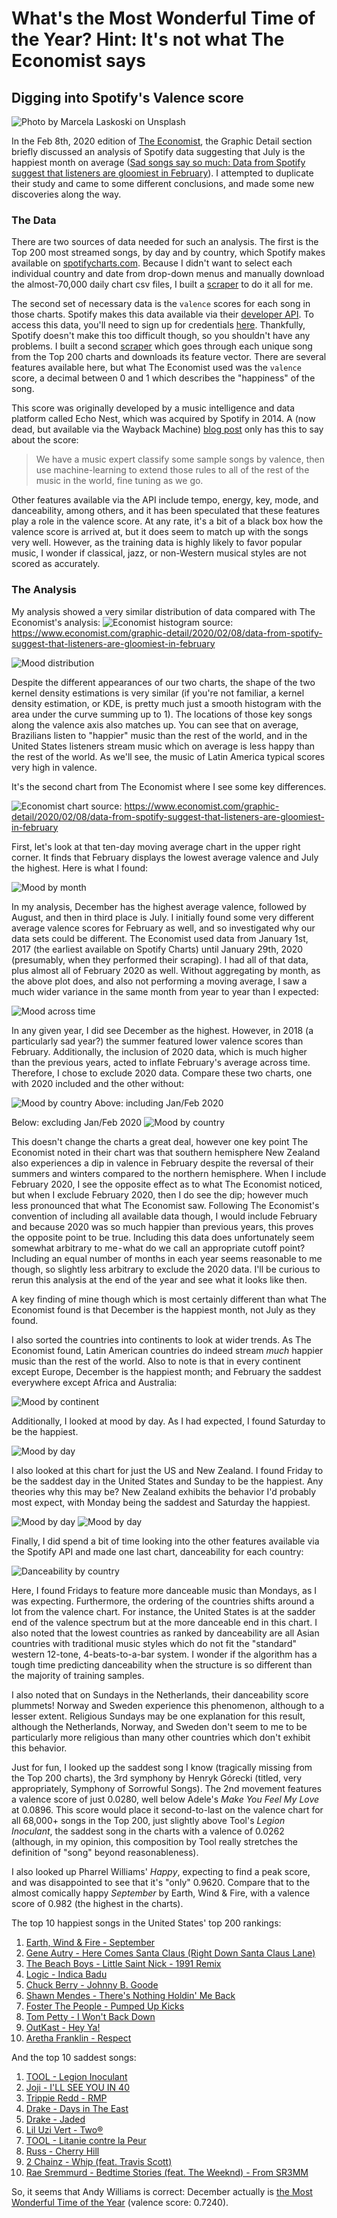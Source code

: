 # What's the Most Wonderful Time of the Year? Hint: It's not what The Economist says
## Digging into Spotify's Valence score

![Photo by Marcela Laskoski on Unsplash](images/marcela-laskoski-YrtFlrLo2DQ-unsplash.jpg)

In the Feb 8th, 2020 edition of [The Economist](https://www.economist.com/printedition/2020-02-08), the Graphic Detail section briefly discussed an analysis of Spotify data suggesting that July is the happiest month on average ([Sad songs say so much:
Data from Spotify suggest that listeners are gloomiest in February](https://www.economist.com/graphic-detail/2020/02/08/data-from-spotify-suggest-that-listeners-are-gloomiest-in-february)). I attempted to duplicate their study and came to some different conclusions, and made some new discoveries along the way.

### The Data
There are two sources of data needed for such an analysis. The first is the Top 200 most streamed songs, by day and by country, which Spotify makes available on [spotifycharts.com](https://spotifycharts.com/). Because I didn't want to select each individual country and date from drop-down menus and manually download the almost-70,000 daily chart csv files, I built a [scraper](https://github.com/raffg/spotify_analysis/blob/master/RankingScraper.py) to do it all for me.

The second set of necessary data is the `valence` scores for each song in those charts. Spotify makes this data available via their [developer API](https://developer.spotify.com/). To access this data, you'll need to sign up for credentials [here](https://developer.spotify.com/dashboard/login). Thankfully, Spotify doesn't make this too difficult though, so you shouldn't have any problems. I built a second [scraper](https://github.com/raffg/spotify_analysis/blob/master/FeatureScraper.py) which goes through each unique song from the Top 200 charts and downloads its feature vector. There are several features available here, but what The Economist used was the `valence` score, a decimal between 0 and 1 which describes the "happiness" of the song.

This score was originally developed by a music intelligence and data platform called Echo Nest, which was acquired by Spotify in 2014. A (now dead, but available via the Wayback Machine) [blog post](https://web.archive.org/web/20170422195736/http://blog.echonest.com/post/66097438564/plotting-musics-emotional-valence-1950-2013) only has this to say about the score:

> We have a music expert classify some sample songs by valence, then use machine-learning to extend those rules to all of the rest of the music in the world, fine tuning as we go.

Other features available via the API include tempo, energy, key, mode, and danceability, among others, and it has been speculated that these features play a role in the valence score. At any rate, it's a bit of a black box how the valence score is arrived at, but it does seem to match up with the songs very well. However, as the training data is highly likely to favor popular music, I wonder if classical, jazz, or non-Western musical styles are not scored as accurately.

### The Analysis
My analysis showed a very similar distribution of data compared with The Economist's analysis:
![Economist histogram](images/economist_histogram.png)
source: https://www.economist.com/graphic-detail/2020/02/08/data-from-spotify-suggest-that-listeners-are-gloomiest-in-february

![Mood distribution](images/mood_distribution.png)

Despite the different appearances of our two charts, the shape of the two kernel density estimations is very similar (if you're not familiar, a kernel density estimation, or KDE, is pretty much just a smooth histogram with the area under the curve summing up to 1). The locations of those key songs along the valence axis also matches up. You can see that on average, Brazilians listen to "happier" music than the rest of the world, and in the United States listeners stream music which on average is less happy than the rest of the world. As we'll see, the music of Latin America typical scores very high in valence.

It's the second chart from The Economist where I see some key differences.

![Economist chart](images/economist_by_country.png)
source: https://www.economist.com/graphic-detail/2020/02/08/data-from-spotify-suggest-that-listeners-are-gloomiest-in-february

First, let's look at that ten-day moving average chart in the upper right corner. It finds that February displays the lowest average valence and July the highest. Here is what I found:

![Mood by month](images/mood_by_month.png)

In my analysis, December has the highest average valence, followed by August, and then in third place is July. I initially found some very different average valence scores for February as well, and so investigated why our data sets could be different. The Economist used data from January 1st, 2017 (the earliest available on Spotify Charts) until January 29th, 2020 (presumably, when they performed their scraping). I had all of that data, plus almost all of February 2020 as well. Without aggregating by month, as the above plot does, and also not performing a moving average, I saw a much wider variance in the same month from year to year than I expected:

![Mood across time](images/mood_across_time.png)

In any given year, I did see December as the highest. However, in 2018 (a particularly sad year?) the summer featured lower valence scores than February. Additionally, the inclusion of 2020 data, which is much higher than the previous years, acted to inflate February's average across time. Therefore, I chose to exclude 2020 data. Compare these two charts, one with 2020 included and the other without:

![Mood by country](images/mood_by_country.png)
Above: including Jan/Feb 2020

Below: excluding Jan/Feb 2020
![Mood by country](images/mood_by_country2.png)

This doesn't change the charts a great deal, however one key point The Economist noted in their chart was that southern hemisphere New Zealand also experiences a dip in valence in February despite the reversal of their summers and winters compared to the northern hemisphere. When I include February 2020, I see the opposite effect as to what The Economist noticed, but when I exclude February 2020, then I do see the dip; however much less pronounced that what The Economist saw. Following The Economist's convention of including all available data though, I would include February and because 2020 was so much happier than previous years, this proves the opposite point to be true. Including this data does unfortunately seem somewhat arbitrary to me - what do we call an appropriate cutoff point? Including an equal number of months in each year seems reasonable to me though, so slightly less arbitrary to exclude the 2020 data. I'll be curious to rerun this analysis at the end of the year and see what it looks like then.

A key finding of mine though which is most certainly different than what The Economist found is that December is the happiest month, not July as they found.

I also sorted the countries into continents to look at wider trends. As The Economist found, Latin American countries do indeed stream *much* happier music than the rest of the world. Also to note is that in every continent except Europe, December is the happiest month; and February the saddest everywhere except Africa and Australia:

![Mood by continent](images/mood_by_continent.png)

Additionally, I looked at mood by day. As I had expected, I found Saturday to be the happiest.

![Mood by day](images/mood_by_day.png)

I also looked at this chart for just the US and New Zealand. I found Friday to be the saddest day in the United States and Sunday to be the happiest. Any theories why this may be? New Zealand exhibits the behavior I'd probably most expect, with Monday being the saddest and Saturday the happiest.

![Mood by day](images/mood_by_day_us.png)
![Mood by day](images/mood_by_day_nz.png)

Finally, I did spend a bit of time looking into the other features available via the Spotify API and made one last chart, danceability for each country:

![Danceability by country](images/danceability_by_country.png)

Here, I found Fridays to feature more danceable music than Mondays, as I was expecting. Furthermore, the ordering of the countries shifts around a lot from the valence chart. For instance, the United States is at the sadder end of the valence spectrum but at the more danceable end in this chart. I also noted that the lowest countries as ranked by danceability are all Asian countries with traditional music styles which do not fit the "standard" western 12-tone, 4-beats-to-a-bar system. I wonder if the algorithm has a tough time predicting danceability when the structure is so different than the majority of training samples.

I also noted that on Sundays in the Netherlands, their danceability score plummets! Norway and Sweden experience this phenomenon, although to a lesser extent. Religious Sundays may be one explanation for this result, although the Netherlands, Norway, and Sweden don't seem to me to be particularly more religious than many other countries which don't exhibit this behavior.

Just for fun, I looked up the saddest song I know (tragically missing from the Top 200 charts), the 3rd symphony by Henryk Górecki (titled, very appropriately, Symphony of Sorrowful Songs). The 2nd movement features a valence score of just 0.0280, well below Adele's *Make You Feel My Love* at 0.0896. This score would place it second-to-last on the valence chart for all 68,000+ songs in the Top 200, just slightly above Tool's *Legion Inoculant*, the saddest song in the charts with a valence of 0.0262 (although, in my opinion, this composition by Tool really stretches the definition of "song" beyond reasonableness).

I also looked up Pharrel Williams' *Happy*, expecting to find a peak score, and was disappointed to see that it's "only" 0.9620. Compare that to the almost comically happy *September* by Earth, Wind & Fire, with a valence score of 0.982 (the highest in the charts).

The top 10 happiest songs in the United States' top 200 rankings:

1. [Earth, Wind & Fire - September](https://open.spotify.com/track/1mqlc0vEP9mU1kZgTi6LIQ)
2. [Gene Autry - Here Comes Santa Claus (Right Down Santa Claus Lane)](https://medium.com/r/?url=https%3A%2F%2Fopen.spotify.com%2Ftrack%2F25leEEaz1gIpp7o21Fqyjo)
3. [The Beach Boys - Little Saint Nick - 1991 Remix](https://medium.com/r/?url=https%3A%2F%2Fopen.spotify.com%2Ftrack%2F5xlS0QkVrSH7ssEbBgBzbM)
4. [Logic - Indica Badu](https://medium.com/r/?url=https%3A%2F%2Fopen.spotify.com%2Ftrack%2F0jqBo5RYn008f4ZY8kPewW)
5. [Chuck Berry - Johnny B. Goode](https://medium.com/r/?url=https%3A%2F%2Fopen.spotify.com%2Ftrack%2F3BUQFs6aFWh7EFNmI8bfL7)
6. [Shawn Mendes - There's Nothing Holdin' Me Back](https://medium.com/r/?url=https%3A%2F%2Fopen.spotify.com%2Ftrack%2F79cuOz3SPQTuFrp8WgftAu)
7. [Foster The People - Pumped Up Kicks](https://medium.com/r/?url=https%3A%2F%2Fopen.spotify.com%2Ftrack%2F7w87IxuO7BDcJ3YUqCyMTT)
8. [Tom Petty - I Won't Back Down](https://medium.com/r/?url=https%3A%2F%2Fopen.spotify.com%2Ftrack%2F7gSQv1OHpkIoAdUiRLdmI6)
9. [OutKast - Hey Ya!](https://medium.com/r/?url=https%3A%2F%2Fopen.spotify.com%2Ftrack%2F2PpruBYCo4H7WOBJ7Q2EwM)
10. [Aretha Franklin - Respect](https://medium.com/r/?url=https%3A%2F%2Fopen.spotify.com%2Ftrack%2F7s25THrKz86DM225dOYwnr)

And the top 10 saddest songs:

1. [TOOL - Legion Inoculant](https://medium.com/r/?url=https%3A%2F%2Fopen.spotify.com%2Ftrack%2F48C0O5CXfQdfjUCUhOs1YP)
2. [Joji - I'LL SEE YOU IN 40](https://medium.com/r/?url=https%3A%2F%2Fopen.spotify.com%2Ftrack%2F606F3qdYCXtDVtKN53YsuW)
3. [Trippie Redd - RMP](https://medium.com/r/?url=https%3A%2F%2Fopen.spotify.com%2Ftrack%2F5e4oAwSsIzkNZxh4fLSKUH)
4. [Drake - Days in The East](https://medium.com/r/?url=https%3A%2F%2Fopen.spotify.com%2Ftrack%2F4czcw3NVLY0of5hTD7OufN)
5. [Drake - Jaded](https://medium.com/r/?url=https%3A%2F%2Fopen.spotify.com%2Ftrack%2F3jipFRgLyKK0oJoG1pKicx)
6. [Lil Uzi Vert - Two®](https://medium.com/r/?url=https%3A%2F%2Fopen.spotify.com%2Ftrack%2F65kp3OFn7JXbCvkm3m2Ui2)
7. [TOOL - Litanie contre la Peur](https://medium.com/r/?url=https%3A%2F%2Fopen.spotify.com%2Ftrack%2F4qE9yOgBNsARadpZTAb6RH)
8. [Russ - Cherry Hill](https://medium.com/r/?url=https%3A%2F%2Fopen.spotify.com%2Ftrack%2F7eZOvhHWlB3AcrOuZfTTOA)
9. [2 Chainz - Whip (feat. Travis Scott)](https://medium.com/r/?url=https%3A%2F%2Fopen.spotify.com%2Ftrack%2F6Z4rmc0uujCpl8yXe3yjgI)
10. [Rae Sremmurd - Bedtime Stories (feat. The Weeknd) - From SR3MM](https://medium.com/r/?url=https%3A%2F%2Fopen.spotify.com%2Ftrack%2F6nI74KsH94IN0J2vp5shdT)

So, it seems that Andy Williams is correct: December actually is [the Most Wonderful Time of the Year](https://www.youtube.com/watch?v=gFtb3EtjEic) (valence score: 0.7240).
